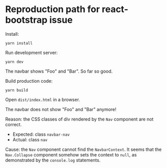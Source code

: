 # Reproduction path for react-bootstrap issue

Install:
         
    yarn install
    
Run development server:
    
    yarn dev
    
The navbar shows "Foo" and "Bar". So far so good.

Build production code:

    yarn build
    
Open `dist/index.html` in a browser.

The navbar does not show "Foo" and "Bar" anymore!

Reason: the CSS classes of div rendered by the `Nav` component are not correct.
- Expected: class `navbar-nav`
- Actual: class `nav` 

Cause: the `Nav` component cannot find the `NavbarContext`. It seems that the 
`Nav.Collapse` component somehow sets the context to `null`, as demonstrated 
by the `console.log` statements.
